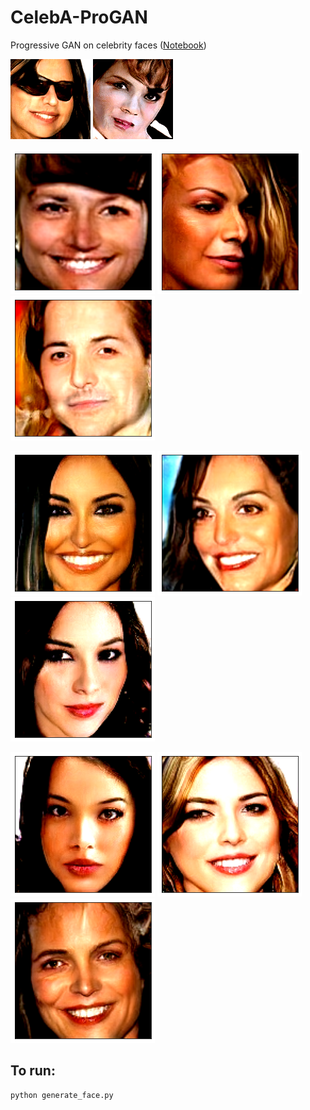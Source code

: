 # CelebA-ProGAN
Progressive GAN on celebrity faces (<a href="https://colab.research.google.com/drive/1jJSvIb0ShUrpKcis66MurtWwKEDUd8Xs" target="_blank">Notebook</a>)

<img src="media/anim1.gif"> <img src="media/anim2.gif">

<img src="media/img1.png"> <img src="media/img2.png"> <img src="media/img3_fix.png">

<img src="media/img4.png"> <img src="media/img5.png"> <img src="media/img6.png">

<img src="media/img7.png"> <img src="media/img8.png"> <img src="media/img9.png">


## To run:
```python
python generate_face.py
```
